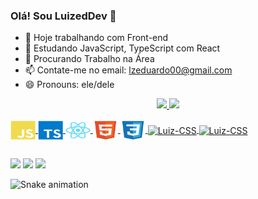 ### Olá! Sou LuizedDev 👋

- 🔭 Hoje trabalhando com Front-end
- 🌱 Estudando JavaScript, TypeScript com React
- 👯 Procurando Trabalho na Área
- 📫 Contate-me no email: lzeduardo00@gmail.com
- 😄 Pronouns: ele/dele

<div align="center">
  <a href="https://github.com/LuizedDev">
  <img height="180em" src="https://github-readme-stats.vercel.app/api?username=LuizedDev&show_icons=true&theme=algolia&include_all_commits=true&count_private=true"/>
  <img height="180em" src="https://github-readme-stats.vercel.app/api/top-langs/?username=LuizedDev&layout=compact&langs_count=7&theme=algolia"/>
</div>

<div style="display: inline_block"><br>
  <img align="center" alt="Luiz-Js" height="30" width="40" src="https://raw.githubusercontent.com/devicons/devicon/master/icons/javascript/javascript-plain.svg">
  <img align="center" alt="Luiz-Ts" height="30" width="40" src="https://raw.githubusercontent.com/devicons/devicon/master/icons/typescript/typescript-plain.svg">
  <img align="center" alt="Luiz-React" height="30" width="40" src="https://raw.githubusercontent.com/devicons/devicon/master/icons/react/react-original.svg">
  <img align="center" alt="Luiz-HTML" height="30" width="40" src="https://raw.githubusercontent.com/devicons/devicon/master/icons/html5/html5-original.svg">
  <img align="center" alt="Luiz-CSS" height="30" width="40" src="https://raw.githubusercontent.com/devicons/devicon/master/icons/css3/css3-original.svg">
  <img align="center" alt="Luiz-CSS" height="35" width="40" src="https://cdn.jsdelivr.net/gh/devicons/devicon/icons/bootstrap/bootstrap-original.svg">
  <img align="center" alt="Luiz-CSS" height="35" width="40" src="https://cdn.jsdelivr.net/gh/devicons/devicon/icons/php/php-plain.svg">
</div>

##

<div>
  <a href = "mailto:lzeduardo00@gmail.com"><img src="https://img.shields.io/badge/Gmail-D14836?style=for-the-badge&logo=gmail&logoColor=white" target="_blank"></a>
  <a href="https://www.linkedin.com/in/luiz-eduardo-26907a192/" target="_blank"><img src="https://img.shields.io/badge/-LinkedIn-%230077B5?style=for-the-badge&logo=linkedin&logoColor=white" target="_blank"></a>
  <a href="https://api.whatsapp.com/send?phone=5538997505131&text=Quero%20trabalhar%20com%20voc%C3%AA!" target="_blank"><img src="https://img.shields.io/badge/WhatsApp-25D366?style=for-the-badge&logo=whatsapp&logoColor=white" target="_blank"></a>
  
  ![Snake animation](https://github.com/rafaballerini/LuizedDev/blob/output/github-contribution-grid-snake.svg)
</div>

